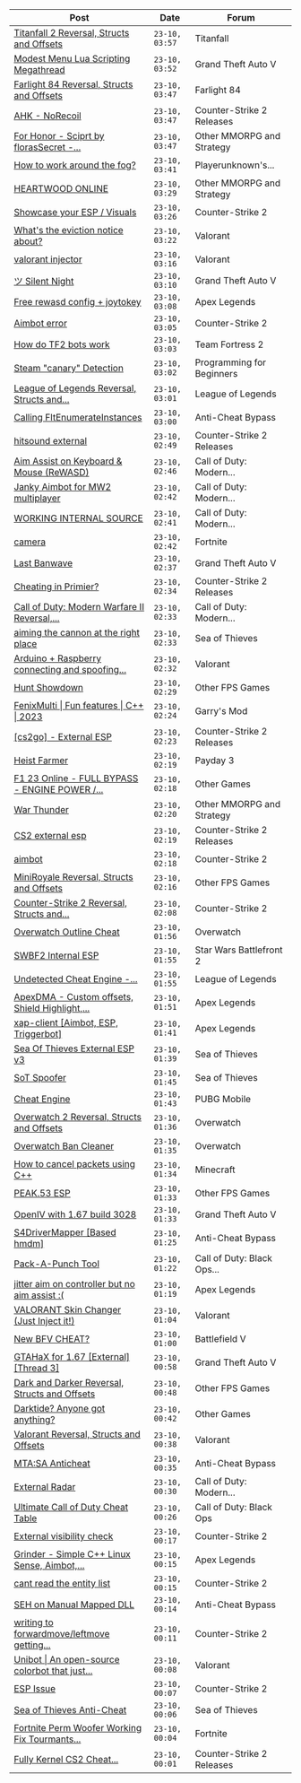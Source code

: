 |Post|Date|Forum|
|----|----|-----|
|[Titanfall 2 Reversal, Structs and Offsets](https://www.unknowncheats.me/forum/titanfall/191976-titanfall-2-reversal-structs-offsets.html)|`23-10, 03:57`|Titanfall|
|[Modest Menu Lua Scripting Megathread](https://www.unknowncheats.me/forum/grand-theft-auto-v/463868-modest-menu-lua-scripting-megathread.html)|`23-10, 03:52`|Grand Theft Auto V|
|[Farlight 84 Reversal, Structs and Offsets](https://www.unknowncheats.me/forum/farlight-84-a/580566-farlight-84-reversal-structs-offsets.html)|`23-10, 03:47`|Farlight 84|
|[AHK - NoRecoil](https://www.unknowncheats.me/forum/counter-strike-2-releases/600813-ahk-norecoil.html)|`23-10, 03:47`|Counter-Strike 2 Releases|
|[For Honor - Sciprt by florasSecret -...](https://www.unknowncheats.me/forum/other-mmorpg-and-strategy/414701-honor-sciprt-florassecret-autoblock-parry-deflects-unblockables.html)|`23-10, 03:47`|Other MMORPG and Strategy|
|[How to work around the fog?](https://www.unknowncheats.me/forum/playerunknown-s-battlegrounds/607508-fog.html)|`23-10, 03:41`|Playerunknown's...|
|[HEARTWOOD ONLINE](https://www.unknowncheats.me/forum/other-mmorpg-and-strategy/597778-heartwood-online.html)|`23-10, 03:29`|Other MMORPG and Strategy|
|[Showcase your ESP / Visuals](https://www.unknowncheats.me/forum/counter-strike-2-a/605571-showcase-esp-visuals.html)|`23-10, 03:26`|Counter-Strike 2|
|[What's the eviction notice about?](https://www.unknowncheats.me/forum/valorant/607259-whats-eviction-notice.html)|`23-10, 03:22`|Valorant|
|[valorant injector](https://www.unknowncheats.me/forum/valorant/607507-valorant-injector.html)|`23-10, 03:16`|Valorant|
|[ツ Silent Night](https://www.unknowncheats.me/forum/grand-theft-auto-v/604599-silent-night.html)|`23-10, 03:10`|Grand Theft Auto V|
|[Free rewasd config + joytokey](https://www.unknowncheats.me/forum/apex-legends/596745-free-rewasd-config-joytokey.html)|`23-10, 03:08`|Apex Legends|
|[Aimbot error](https://www.unknowncheats.me/forum/counter-strike-2-a/607456-aimbot-error.html)|`23-10, 03:05`|Counter-Strike 2|
|[How do TF2 bots work](https://www.unknowncheats.me/forum/team-fortress-2-a/607431-tf2-bots.html)|`23-10, 03:03`|Team Fortress 2|
|[Steam "canary" Detection](https://www.unknowncheats.me/forum/programming-for-beginners/606954-steam-canary-detection.html)|`23-10, 03:02`|Programming for Beginners|
|[League of Legends Reversal, Structs and...](https://www.unknowncheats.me/forum/league-of-legends/310587-league-legends-reversal-structs-offsets.html)|`23-10, 03:01`|League of Legends|
|[Calling FltEnumerateInstances](https://www.unknowncheats.me/forum/anti-cheat-bypass/607505-calling-fltenumerateinstances.html)|`23-10, 03:00`|Anti-Cheat Bypass|
|[hitsound external](https://www.unknowncheats.me/forum/counter-strike-2-releases/607417-hitsound-external.html)|`23-10, 02:49`|Counter-Strike 2 Releases|
|[Aim Assist on Keyboard & Mouse (ReWASD)](https://www.unknowncheats.me/forum/call-of-duty-modern-warfare-iii/600587-aim-assist-keyboard-mouse-rewasd.html)|`23-10, 02:46`|Call of Duty: Modern...|
|[Janky Aimbot for MW2 multiplayer](https://www.unknowncheats.me/forum/call-of-duty-modern-warfare-ii/596406-janky-aimbot-mw2-multiplayer.html)|`23-10, 02:42`|Call of Duty: Modern...|
|[WORKING INTERNAL SOURCE](https://www.unknowncheats.me/forum/call-of-duty-modern-warfare-ii/596251-internal-source.html)|`23-10, 02:41`|Call of Duty: Modern...|
|[camera](https://www.unknowncheats.me/forum/fortnite/607214-camera.html)|`23-10, 02:42`|Fortnite|
|[Last Banwave](https://www.unknowncheats.me/forum/grand-theft-auto-v/607300-banwave.html)|`23-10, 02:37`|Grand Theft Auto V|
|[Cheating in Primier?](https://www.unknowncheats.me/forum/counter-strike-2-releases/607503-cheating-primier.html)|`23-10, 02:34`|Counter-Strike 2 Releases|
|[Call of Duty: Modern Warfare II Reversal,...](https://www.unknowncheats.me/forum/call-of-duty-modern-warfare-ii/514893-call-duty-modern-warfare-ii-reversal-structs-offsets.html)|`23-10, 02:33`|Call of Duty: Modern...|
|[aiming the cannon at the right place](https://www.unknowncheats.me/forum/sea-of-thieves/482006-aiming-cannon.html)|`23-10, 02:33`|Sea of Thieves|
|[Arduino + Raspberry connecting and spoofing...](https://www.unknowncheats.me/forum/valorant/607502-arduino-raspberry-connecting-spoofing-instructions.html)|`23-10, 02:32`|Valorant|
|[Hunt Showdown](https://www.unknowncheats.me/forum/other-fps-games/350352-hunt-showdown.html)|`23-10, 02:29`|Other FPS Games|
|[FenixMulti \| Fun features \| C++ \| 2023](https://www.unknowncheats.me/forum/garry-s-mod/607373-fenixmulti-fun-features-2023-a.html)|`23-10, 02:24`|Garry's Mod|
|[\[cs2go\] - External ESP](https://www.unknowncheats.me/forum/counter-strike-2-releases/605464-cs2go-external-esp.html)|`23-10, 02:23`|Counter-Strike 2 Releases|
|[Heist Farmer](https://www.unknowncheats.me/forum/payday-3-a/607059-heist-farmer.html)|`23-10, 02:19`|Payday 3|
|[F1 23 Online - FULL BYPASS - ENGINE POWER /...](https://www.unknowncheats.me/forum/other-games/566121-f1-23-online-bypass-engine-power-grip-hack.html)|`23-10, 02:18`|Other Games|
|[War Thunder](https://www.unknowncheats.me/forum/other-mmorpg-and-strategy/85949-war-thunder.html)|`23-10, 02:20`|Other MMORPG and Strategy|
|[CS2 external esp](https://www.unknowncheats.me/forum/counter-strike-2-releases/600259-cs2-external-esp.html)|`23-10, 02:19`|Counter-Strike 2 Releases|
|[aimbot](https://www.unknowncheats.me/forum/counter-strike-2-a/607497-aimbot.html)|`23-10, 02:18`|Counter-Strike 2|
|[MiniRoyale Reversal, Structs and Offsets](https://www.unknowncheats.me/forum/other-fps-games/607408-miniroyale-reversal-structs-offsets.html)|`23-10, 02:16`|Other FPS Games|
|[Counter-Strike 2 Reversal, Structs and...](https://www.unknowncheats.me/forum/counter-strike-2-a/576077-counter-strike-2-reversal-structs-offsets.html)|`23-10, 02:08`|Counter-Strike 2|
|[Overwatch Outline Cheat](https://www.unknowncheats.me/forum/overwatch/591223-overwatch-outline-cheat.html)|`23-10, 01:56`|Overwatch|
|[SWBF2 Internal ESP](https://www.unknowncheats.me/forum/star-wars-battlefront-2-a/581560-swbf2-internal-esp.html)|`23-10, 01:55`|Star Wars Battlefront 2|
|[Undetected Cheat Engine -...](https://www.unknowncheats.me/forum/league-of-legends/607438-undetected-cheat-engine-vulnerabledriverblocklist.html)|`23-10, 01:55`|League of Legends|
|[ApexDMA - Custom offsets, Shield Highlight,...](https://www.unknowncheats.me/forum/apex-legends/606367-apexdma-custom-offsets-shield-highlight-spectators.html)|`23-10, 01:51`|Apex Legends|
|[xap-client \[Aimbot, ESP, Triggerbot\]](https://www.unknowncheats.me/forum/apex-legends/606842-xap-client-aimbot-esp-triggerbot.html)|`23-10, 01:41`|Apex Legends|
|[Sea Of Thieves External ESP v3](https://www.unknowncheats.me/forum/sea-of-thieves/382445-sea-thieves-external-esp-v3.html)|`23-10, 01:39`|Sea of Thieves|
|[SoT Spoofer](https://www.unknowncheats.me/forum/sea-of-thieves/600776-sot-spoofer.html)|`23-10, 01:45`|Sea of Thieves|
|[Cheat Engine](https://www.unknowncheats.me/forum/pubg-mobile/607430-cheat-engine.html)|`23-10, 01:43`|PUBG Mobile|
|[Overwatch 2 Reversal, Structs and Offsets](https://www.unknowncheats.me/forum/overwatch/516727-overwatch-2-reversal-structs-offsets.html)|`23-10, 01:36`|Overwatch|
|[Overwatch Ban Cleaner](https://www.unknowncheats.me/forum/overwatch/605022-overwatch-ban-cleaner.html)|`23-10, 01:35`|Overwatch|
|[How to cancel packets using C++](https://www.unknowncheats.me/forum/minecraft/607123-cancel-packets-using.html)|`23-10, 01:34`|Minecraft|
|[PEAK.53 ESP](https://www.unknowncheats.me/forum/other-fps-games/607420-peak-53-esp.html)|`23-10, 01:33`|Other FPS Games|
|[OpenIV with 1.67 build 3028](https://www.unknowncheats.me/forum/grand-theft-auto-v/607477-openiv-1-67-build-3028-a.html)|`23-10, 01:33`|Grand Theft Auto V|
|[S4DriverMapper \[Based hmdm\]](https://www.unknowncheats.me/forum/anti-cheat-bypass/606922-s4drivermapper-based-hmdm.html)|`23-10, 01:25`|Anti-Cheat Bypass|
|[Pack-A-Punch Tool](https://www.unknowncheats.me/forum/call-of-duty-black-ops-cold-war/509944-pack-punch-tool.html)|`23-10, 01:22`|Call of Duty: Black Ops...|
|[jitter aim on controller but no aim assist :(](https://www.unknowncheats.me/forum/apex-legends/607371-jitter-aim-controller-aim-assist.html)|`23-10, 01:19`|Apex Legends|
|[VALORANT Skin Changer (Just Inject it!)](https://www.unknowncheats.me/forum/valorant/517551-valorant-skin-changer-inject.html)|`23-10, 01:04`|Valorant|
|[New BFV CHEAT?](https://www.unknowncheats.me/forum/battlefield-v/606959-bfv-cheat.html)|`23-10, 01:00`|Battlefield V|
|[GTAHaX for 1.67 \[External\] \[Thread 3\]](https://www.unknowncheats.me/forum/grand-theft-auto-v/461672-gtahax-1-67-external-thread-3-a.html)|`23-10, 00:58`|Grand Theft Auto V|
|[Dark and Darker Reversal, Structs and Offsets](https://www.unknowncheats.me/forum/other-fps-games/562724-dark-darker-reversal-structs-offsets.html)|`23-10, 00:48`|Other FPS Games|
|[Darktide? Anyone got anything?](https://www.unknowncheats.me/forum/other-games/522700-darktide.html)|`23-10, 00:42`|Other Games|
|[Valorant Reversal, Structs and Offsets](https://www.unknowncheats.me/forum/valorant/385792-valorant-reversal-structs-offsets.html)|`23-10, 00:38`|Valorant|
|[MTA:SA Anticheat](https://www.unknowncheats.me/forum/anti-cheat-bypass/606540-mta-sa-anticheat.html)|`23-10, 00:35`|Anti-Cheat Bypass|
|[External Radar](https://www.unknowncheats.me/forum/call-of-duty-modern-warfare-ii/607470-external-radar.html)|`23-10, 00:30`|Call of Duty: Modern...|
|[Ultimate Call of Duty Cheat Table](https://www.unknowncheats.me/forum/call-of-duty-black-ops/510373-ultimate-call-duty-cheat-table.html)|`23-10, 00:26`|Call of Duty: Black Ops|
|[External visibility check](https://www.unknowncheats.me/forum/counter-strike-2-a/591548-external-visibility-check.html)|`23-10, 00:17`|Counter-Strike 2|
|[Grinder - Simple C++ Linux Sense, Aimbot,...](https://www.unknowncheats.me/forum/apex-legends/605888-grinder-simple-linux-sense-aimbot-triggerbot.html)|`23-10, 00:15`|Apex Legends|
|[cant read the entity list](https://www.unknowncheats.me/forum/counter-strike-2-a/607457-cant-read-entity-list.html)|`23-10, 00:15`|Counter-Strike 2|
|[SEH on Manual Mapped DLL](https://www.unknowncheats.me/forum/anti-cheat-bypass/607137-seh-manual-mapped-dll.html)|`23-10, 00:14`|Anti-Cheat Bypass|
|[writing to forwardmove/leftmove getting...](https://www.unknowncheats.me/forum/counter-strike-2-a/607464-writing-forwardmove-leftmove-getting-detected.html)|`23-10, 00:11`|Counter-Strike 2|
|[Unibot \| An open-source colorbot that just...](https://www.unknowncheats.me/forum/valorant/603461-unibot-source-colorbot.html)|`23-10, 00:08`|Valorant|
|[ESP Issue](https://www.unknowncheats.me/forum/counter-strike-2-a/607472-esp-issue.html)|`23-10, 00:07`|Counter-Strike 2|
|[Sea of Thieves Anti-Cheat](https://www.unknowncheats.me/forum/sea-of-thieves/605903-sea-thieves-anti-cheat.html)|`23-10, 00:06`|Sea of Thieves|
|[Fortnite Perm Woofer Working Fix Tourmants...](https://www.unknowncheats.me/forum/fortnite/603652-fortnite-perm-woofer-fix-tourmants-kick.html)|`23-10, 00:04`|Fortnite|
|[Fully Kernel CS2 Cheat...](https://www.unknowncheats.me/forum/counter-strike-2-releases/606746-kernel-cs2-cheat-esp-aim-bhop-noflash-etc.html)|`23-10, 00:01`|Counter-Strike 2 Releases|
